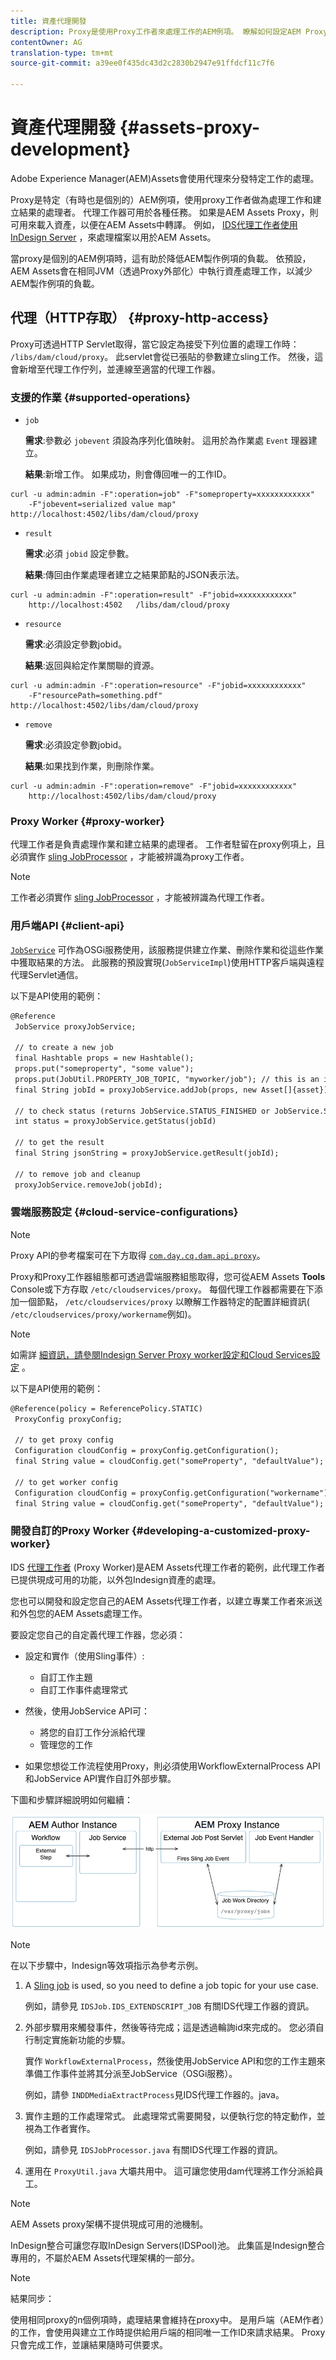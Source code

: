 ```yaml
---
title: 資產代理開發
description: Proxy是使用Proxy工作者來處理工作的AEM例項。 瞭解如何設定AEM Proxy、支援的作業、Proxy元件，以及如何開發自訂Proxy工作器。
contentOwner: AG
translation-type: tm+mt
source-git-commit: a39ee0f435dc43d2c2830b2947e91ffdcf11c7f6

---
```



# 資產代理開發 {#assets-proxy-development}

Adobe Experience Manager(AEM)Assets會使用代理來分發特定工作的處理。

Proxy是特定（有時也是個別的）AEM例項，使用proxy工作者做為處理工作和建立結果的處理者。 代理工作器可用於各種任務。 如果是AEM Assets Proxy，則可用來載入資產，以便在AEM Assets中轉譯。 例如， [IDS代理工作者使用InDesign Server](indesign.md) ，來處理檔案以用於AEM Assets。

當proxy是個別的AEM例項時，這有助於降低AEM製作例項的負載。 依預設，AEM Assets會在相同JVM（透過Proxy外部化）中執行資產處理工作，以減少AEM製作例項的負載。

## 代理（HTTP存取） {#proxy-http-access}

Proxy可透過HTTP Servlet取得，當它設定為接受下列位置的處理工作時： `/libs/dam/cloud/proxy`。 此servlet會從已張貼的參數建立sling工作。 然後，這會新增至代理工作佇列，並連線至適當的代理工作器。

### 支援的作業 {#supported-operations}

* `job`

   **需求**:參數必 `jobevent` 須設為序列化值映射。 這用於為作業處 `Event` 理器建立。

   **結果**:新增工作。 如果成功，則會傳回唯一的工作ID。

```shell
curl -u admin:admin -F":operation=job" -F"someproperty=xxxxxxxxxxxx"
    -F"jobevent=serialized value map" http://localhost:4502/libs/dam/cloud/proxy
```

* `result`

   **需求**:必須 `jobid` 設定參數。

   **結果**:傳回由作業處理者建立之結果節點的JSON表示法。

```shell
curl -u admin:admin -F":operation=result" -F"jobid=xxxxxxxxxxxx"
    http://localhost:4502   /libs/dam/cloud/proxy
```

* `resource`

   **需求**:必須設定參數jobid。

   **結果**:返回與給定作業關聯的資源。

```shell
curl -u admin:admin -F":operation=resource" -F"jobid=xxxxxxxxxxxx"
    -F"resourcePath=something.pdf" http://localhost:4502/libs/dam/cloud/proxy
```

* `remove`

   **需求**:必須設定參數jobid。

   **結果**:如果找到作業，則刪除作業。

```shell
curl -u admin:admin -F":operation=remove" -F"jobid=xxxxxxxxxxxx"
    http://localhost:4502/libs/dam/cloud/proxy
```

### Proxy Worker {#proxy-worker}

代理工作者是負責處理作業和建立結果的處理者。 工作者駐留在proxy例項上，且必須實作 [sling JobProcessor](https://sling.apache.org/site/eventing-and-jobs.html) ，才能被辨識為proxy工作者。

>[!NOTE]
>
>工作者必須實作 [sling JobProcessor](https://sling.apache.org/site/eventing-and-jobs.html) ，才能被辨識為代理工作者。

### 用戶端API {#client-api}

[`JobService`](https://helpx.adobe.com/experience-manager/6-5/sites/developing/using/reference-materials/javadoc/index.html) 可作為OSGi服務使用，該服務提供建立作業、刪除作業和從這些作業中獲取結果的方法。 此服務的預設實現(`JobServiceImpl`)使用HTTP客戶端與遠程代理Servlet通信。

以下是API使用的範例：

```xml
@Reference
 JobService proxyJobService;

 // to create a new job
 final Hashtable props = new Hashtable();
 props.put("someproperty", "some value");
 props.put(JobUtil.PROPERTY_JOB_TOPIC, "myworker/job"); // this is an identifier of the worker
 final String jobId = proxyJobService.addJob(props, new Asset[]{asset});

 // to check status (returns JobService.STATUS_FINISHED or JobService.STATUS_INPROGRESS)
 int status = proxyJobService.getStatus(jobId)

 // to get the result
 final String jsonString = proxyJobService.getResult(jobId);

 // to remove job and cleanup
 proxyJobService.removeJob(jobId);
```

### 雲端服務設定 {#cloud-service-configurations}

>[!NOTE]
>
>Proxy API的參考檔案可在下方取得 [`com.day.cq.dam.api.proxy`](https://helpx.adobe.com/experience-manager/6-5/sites/developing/using/reference-materials/javadoc/com/day/cq/dam/api/proxy/package-summary.html)。

Proxy和Proxy工作器組態都可透過雲端服務組態取得，您可從AEM Assets **Tools** Console或下方存取 `/etc/cloudservices/proxy`。 每個代理工作器都需要在下添加一個節點， `/etc/cloudservices/proxy` 以瞭解工作器特定的配置詳細資訊( `/etc/cloudservices/proxy/workername`例如)。

>[!NOTE]
>
>如需詳 [細資訊，請參閱Indesign Server Proxy worker設定](indesign.md#configuring-the-proxy-worker-for-indesign-server)[和Cloud Services設定](../sites-developing/extending-cloud-config.md) 。

以下是API使用的範例：

```xml
@Reference(policy = ReferencePolicy.STATIC)
 ProxyConfig proxyConfig;

 // to get proxy config
 Configuration cloudConfig = proxyConfig.getConfiguration();
 final String value = cloudConfig.get("someProperty", "defaultValue");

 // to get worker config
 Configuration cloudConfig = proxyConfig.getConfiguration("workername");
 final String value = cloudConfig.get("someProperty", "defaultValue");
```

### 開發自訂的Proxy Worker {#developing-a-customized-proxy-worker}

IDS [代理工作者](indesign.md) (Proxy Worker)是AEM Assets代理工作者的範例，此代理工作者已提供現成可用的功能，以外包Indesign資產的處理。

您也可以開發和設定您自己的AEM Assets代理工作者，以建立專業工作者來派送和外包您的AEM Assets處理工作。

要設定您自己的自定義代理工作器，您必須：

* 設定和實作（使用Sling事件）:

   * 自訂工作主題
   * 自訂工作事件處理常式

* 然後，使用JobService API可：

   * 將您的自訂工作分派給代理
   * 管理您的工作

* 如果您想從工作流程使用Proxy，則必須使用WorkflowExternalProcess API和JobService API實作自訂外部步驟。

下圖和步驟詳細說明如何繼續：

![chlimage_1-249](assets/chlimage_1-249.png)

>[!NOTE]
>
>在以下步驟中，Indesign等效項指示為參考示例。

1. A [Sling job](https://sling.apache.org/site/eventing-and-jobs.html) is used, so you need to define a job topic for your use case.

   例如，請參見 `IDSJob.IDS_EXTENDSCRIPT_JOB` 有關IDS代理工作器的資訊。

1. 外部步驟用來觸發事件，然後等待完成；這是透過輪詢id來完成的。 您必須自行制定實施新功能的步驟。

   實作 `WorkflowExternalProcess`，然後使用JobService API和您的工作主題來準備工作事件並將其分派至JobService（OSGi服務）。

   例如，請參 `INDDMediaExtractProcess`見IDS代理工作器的。java。

1. 實作主題的工作處理常式。 此處理常式需要開發，以便執行您的特定動作，並視為工作者實作。

   例如，請參見 `IDSJobProcessor.java` 有關IDS代理工作器的資訊。

1. 運用在 `ProxyUtil.java` 大壩共用中。 這可讓您使用dam代理將工作分派給員工。

>[!NOTE]
>
>AEM Assets proxy架構不提供現成可用的池機制。
>
>InDesign整合可讓您存取InDesign Servers(IDSPool)池。 此集區是Indesign整合專用的，不屬於AEM Assets代理架構的一部分。

>[!NOTE]
>
>結果同步：
>
>使用相同proxy的n個例項時，處理結果會維持在proxy中。 是用戶端（AEM作者）的工作，會使用與建立工作時提供給用戶端的相同唯一工作ID來請求結果。 Proxy只會完成工作，並讓結果隨時可供要求。
